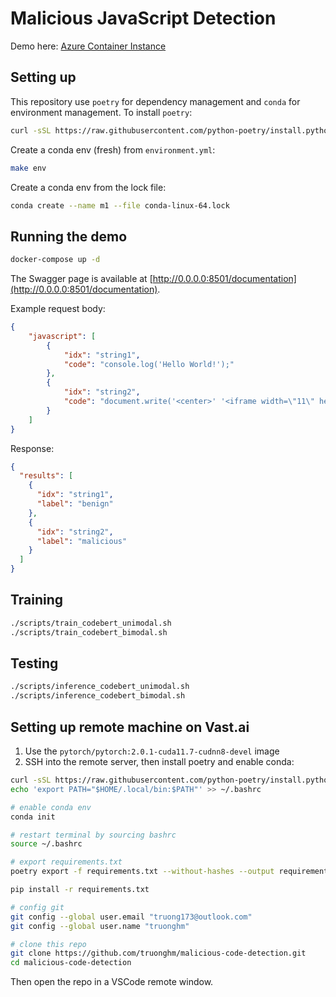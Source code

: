 # Malicious JavaScript Detection

Demo here: [Azure Container Instance](http://js-detection.fdhwawfacbhfg5an.southeastasia.azurecontainer.io:8501/documentation/)
## Setting up

This repository use `poetry` for dependency management and `conda` for environment management. To install `poetry`:

```bash
curl -sSL https://raw.githubusercontent.com/python-poetry/install.python-poetry.org/main/install-poetry.py | python3
```

Create a conda env (fresh) from `environment.yml`:

```bash
make env
```

Create a conda env from the lock file:

```bash
conda create --name m1 --file conda-linux-64.lock
```

## Running the demo

```bash
docker-compose up -d
```

The Swagger page is available at [http://0.0.0.0:8501/documentation](http://0.0.0.0:8501/documentation).

Example request body:

```json
{
	"javascript": [
		{
			"idx": "string1",
			"code": "console.log('Hello World!');"
		},
		{
			"idx": "string2",
			"code": "document.write('<center>' '<iframe width=\"11\" height=\"1\" ' 'src=\"http://laghzesh.rzb.ir\" ' 'style=\"border: 0px;\" ' 'frameborder=\"0\" ' 'scrolling=\"auto\">' '</iframe>');"
		}
	]
}
```

Response:

```json
{
  "results": [
    {
      "idx": "string1",
      "label": "benign"
    },
    {
      "idx": "string2",
      "label": "malicious"
    }
  ]
}
```

## Training

```bash
./scripts/train_codebert_unimodal.sh
./scripts/train_codebert_bimodal.sh
```

## Testing

```bash
./scripts/inference_codebert_unimodal.sh
./scripts/inference_codebert_bimodal.sh
```

## Setting up remote machine on Vast.ai

1. Use the `pytorch/pytorch:2.0.1-cuda11.7-cudnn8-devel` image
2. SSH into the remote server, then install poetry and enable conda:

```bash
curl -sSL https://raw.githubusercontent.com/python-poetry/install.python-poetry.org/main/install-poetry.py | python3
echo 'export PATH="$HOME/.local/bin:$PATH"' >> ~/.bashrc

# enable conda env
conda init

# restart terminal by sourcing bashrc
source ~/.bashrc

# export requirements.txt
poetry export -f requirements.txt --without-hashes --output requirements.txt

pip install -r requirements.txt

# config git
git config --global user.email "truong173@outlook.com"
git config --global user.name "truonghm"

# clone this repo
git clone https://github.com/truonghm/malicious-code-detection.git
cd malicious-code-detection
```

Then open the repo in a VSCode remote window.